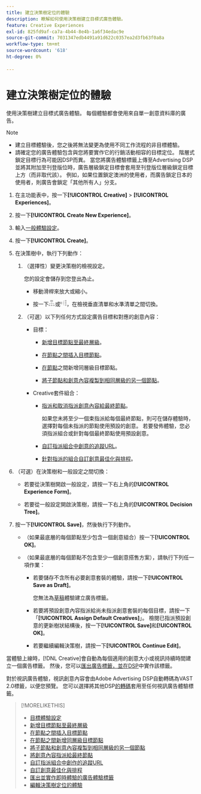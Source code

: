 ```yaml
---
title: 建立決策樹定位的體驗
description: 瞭解如何使用決策樹建立目標式廣告體驗。
feature: Creative Experiences
exl-id: 825fd9af-ca7a-4b44-8e4b-1a6f34edac9e
source-git-commit: 7031347edb4491a91d622c0357ea2d3fb63f0a8a
workflow-type: tm+mt
source-wordcount: '618'
ht-degree: 0%

---
```


# 建立決策樹定位的體驗

使用決策樹建立目標式廣告體驗。 每個體驗都會使用來自單一創意資料庫的廣告。

>[!NOTE]
>
>* 建立目標體驗後，您之後將無法變更為使用不同工作流程的非目標體驗。
>* 請確定您的廣告體驗包含與您將要實作它的行銷活動相容的目標定位。 階層式鎖定目標行為可能因DSP而異。 當您將廣告體驗標籤上傳至Advertising DSP並將其附加至刊登版位時，廣告層級鎖定目標會套用至刊登版位層級鎖定目標上方（而非取代該）。 例如，如果位置鎖定澳洲的使用者，而廣告鎖定日本的使用者，則廣告會鎖定「其他所有人」分支。

1. 在主功能表中，按一下&#x200B;**[!UICONTROL Creative]** > **[!UICONTROL Experiences]**。

1. 按一下&#x200B;**[!UICONTROL Create New Experience]**。

1. 輸入[一般體驗設定](experience-settings-targeting.md)。

1. 按一下&#x200B;**[!UICONTROL Create]**。

1. 在決策樹中，執行下列動作：

   1. （選擇性）變更決策樹的檢視設定。

      您的設定會儲存到您登出為止。

      * 移動滑桿來放大或縮小。

      * 按一下![以垂直樹狀結構檢視](/help/creative/assets/tree-vertical.png "以垂直樹狀結構檢視")或![以水準樹狀檢視](/help/creative/assets/tree-horizontal.png "以水準樹狀檢視")，在檢視垂直清單和水準清單之間切換。

   1. （可選）以下列任何方式設定廣告目標和對應的創意內容：

      * 目標：

         * [新增目標節點至最終層級](experience-target-node-add-final.md)。

         * [在節點之間插入目標節點](experience-target-node-add-inner.md)。

         * [在節點](experience-target-node-add-sibling.md)之間新增同層級目標節點。

         * [將子節點和創意內容複製到相同層級的另一個節點](experience-target-node-copy.md)。

      * Creative套件組合：

         * [指派和取消指派創意內容給最終節點](experience-assign-creative-bundles.md)。

           如果您未將至少一個束指派給每個最終節點，則可在儲存體驗時，選擇對每個未指派的節點使用預設的創意。 若要發佈體驗，您必須指派組合或針對每個最終節點使用預設創意。

         * [自訂指派組合中創意的追蹤URL](experience-tracking-urls-targeting.md)。

         * [針對指派的組合自訂創意最佳化與排程](experience-optimization-scheduling-targeting.md)。

1. （可選）在決策樹和一般設定之間切換：

   * 若要從決策樹開啟一般設定，請按一下右上角的&#x200B;**[!UICONTROL Experience Form]**。

   * 若要從一般設定開啟決策樹，請按一下右上角的&#x200B;**[!UICONTROL Decision Tree]**。

1. 按一下&#x200B;**[!UICONTROL Save]**，然後執行下列動作。

   * （如果最底層的每個節點至少包含一個創意組合）按一下&#x200B;**[!UICONTROL OK]**。

   * （如果最底層的每個節點不包含至少一個創意搭售方案），請執行下列任一項作業：

      * 若要儲存不含所有必要創意套裝的體驗，請按一下&#x200B;**[!UICONTROL Save as Draft]**。

        您無法為[草稿](experience-about.md#experience-statuses)體驗建立廣告標籤。

      * 若要將預設創意內容指派給尚未指派創意套裝的每個目標，請按一下「**[!UICONTROL Assign Default Creatives]**」。 檢閱已指派預設創意的更新樹狀結構後，按一下&#x200B;**[!UICONTROL Save]**&#x200B;和&#x200B;**[!UICONTROL OK]**。

      * 若要繼續編輯決策樹，請按一下&#x200B;**[!UICONTROL Continue Edit]**。

當體驗上線時，[!DNL Creative]會自動為每個適用的創意大小或視訊持續時間建立一個廣告標籤。 然後，您可以[匯出廣告標籤，並在DSP](/help/creative/experiences/experience-tag-export.md)中實作該標籤。

對於視訊廣告體驗，視訊創意內容會由Adobe Advertising DSP自動轉碼為VAST 2.0標籤，以便您預覽。 您可以選擇將其他DSP[的轉碼](experience-tag-video-transcoding.md)套用至任何視訊廣告體驗標籤。

>[!MORELIKETHIS]
>
>* [目標體驗設定](experience-settings-targeting.md)
>* [新增目標節點至最終層級](experience-target-node-add-final.md)
>* [在節點之間插入目標節點](experience-target-node-add-inner.md)
>* [在節點之間新增同層級目標節點](experience-target-node-add-sibling.md)
>* [將子節點和創意內容複製到相同層級的另一個節點](experience-target-node-copy.md)
>* [將創意內容指派給最終節點](experience-assign-creative-bundles.md)
>* [自訂指派組合中創作的追蹤URL](experience-tracking-urls-targeting.md)
>* [自訂創意最佳化與排程](experience-optimization-scheduling-targeting.md)
>* [匯出並實作即時體驗的廣告體驗標籤](/help/creative/experiences/experience-tag-export.md)
>* [編輯決策樹定位的體驗](experience-edit-targeting.md)
